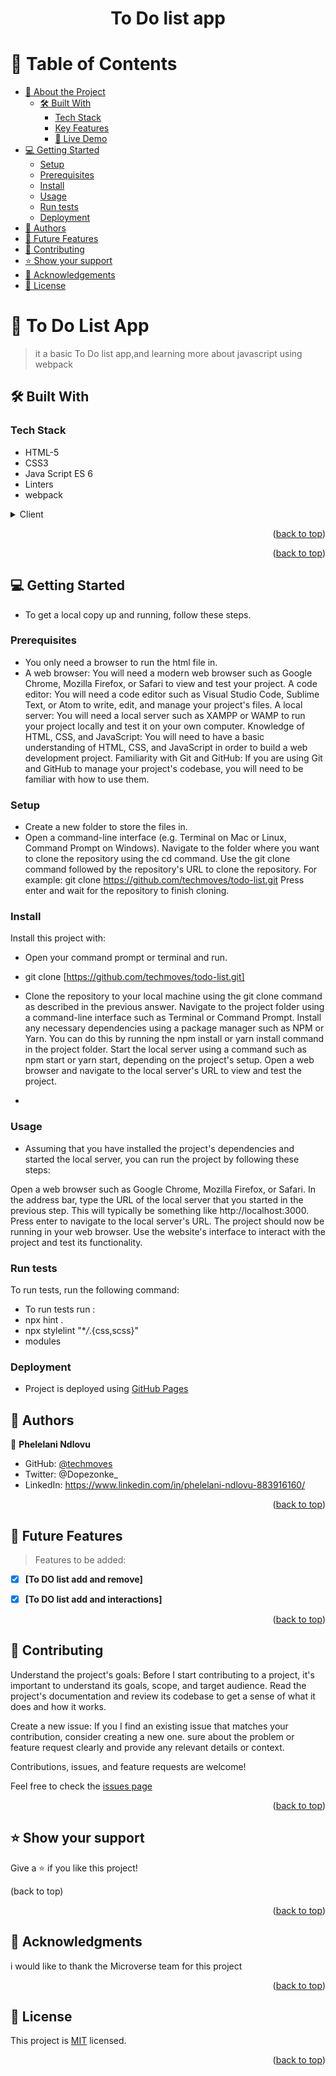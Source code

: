 
<a name="readme-top"></a>

<div align="center">

  <h1><b>To Do list app</b></h1>

</div>

<!-- TABLE OF CONTENTS -->

# 📗 Table of Contents

- [📖 About the Project](#about-project)
  - [🛠 Built With](#built-with)
    - [Tech Stack](#tech-stack)
    - [Key Features](#key-features)
    - [🚀 Live Demo](#live-demo)
- [💻 Getting Started](#getting-started)
  - [Setup](#setup)
  - [Prerequisites](#prerequisites)
  - [Install](#install)
  - [Usage](#usage)
  - [Run tests](#run-tests)
  - [Deployment](#triangular_flag_on_post-deployment)
- [👥 Authors](#authors)
- [🔭 Future Features](#future-features)
- [🤝 Contributing](#contributing)
- [⭐️ Show your support](#support)
- [🙏 Acknowledgements](#acknowledgements)
- [📝 License](#license)

<!-- PROJECT DESCRIPTION -->

# 📖 To Do List App<a name="about-project"></a>

> it a basic To Do list app,and learning more about javascript using webpack


## 🛠 Built With <a name="built-with"></a>

### Tech Stack <a name="tech-stack"></a>

- HTML-5
- CSS3
- Java Script ES 6
- Linters
- webpack

<details>
  <summary>Client</summary>
  <ul>
    <li><a href="https://github.com/microverseinc/linters-config/tree/master/html-css-js">Linters</a></li>
    <li><a href="https://www.w3schools.com/html/">HTML</a></li>
    <li><a href="https://www.w3schools.com/css/">CSS</a></li>
  </ul>
</details>


<p align="right">(<a href="#readme-top">back to top</a>)</p>



<p align="right">(<a href="#readme-top">back to top</a>)</p>

<!-- GETTING STARTED -->

## 💻 Getting Started <a name="getting-started"></a>

- To get a local copy up and running, follow these steps.

### Prerequisites

- You only need a browser to run the html file in.
-  A web browser: You will need a modern web browser such as Google Chrome, Mozilla Firefox, or Safari to view and test your project.
A code editor: You will need a code editor such as Visual Studio Code, Sublime Text, or Atom to write, edit, and manage your project's files.
A local server: You will need a local server such as XAMPP or WAMP to run your project locally and test it on your own computer.
Knowledge of HTML, CSS, and JavaScript: You will need to have a basic understanding of HTML, CSS, and JavaScript in order to build a web development project.
Familiarity with Git and GitHub: If you are using Git and GitHub to manage your project's codebase, you will need to be familiar with how to use them.

### Setup

- Create a new folder to store the files in.
- Open a command-line interface (e.g. Terminal on Mac or Linux, Command Prompt on Windows).
Navigate to the folder where you want to clone the repository using the cd command.
Use the git clone command followed by the repository's URL to clone the repository. For example: git clone https://github.com/techmoves/todo-list.git
Press enter and wait for the repository to finish cloning.

### Install

Install this project with:

- Open your command prompt or terminal and run.

- git clone  [https://github.com/techmoves/todo-list.git]

- Clone the repository to your local machine using the git clone command as described in the previous answer.
Navigate to the project folder using a command-line interface such as Terminal or Command Prompt.
Install any necessary dependencies using a package manager such as NPM or Yarn. You can do this by running the npm install or yarn install command in the project folder.
Start the local server using a command such as npm start or yarn start, depending on the project's setup.
Open a web browser and navigate to the local server's URL to view and test the project.
-

### Usage

- Assuming that you have installed the project's dependencies and started the local server, you can run the project by following these steps:

Open a web browser such as Google Chrome, Mozilla Firefox, or Safari.
In the address bar, type the URL of the local server that you started in the previous step. This will typically be something like http://localhost:3000.
Press enter to navigate to the local server's URL.
The project should now be running in your web browser. Use the website's interface to interact with the project and test its functionality.

### Run tests

To run tests, run the following command:

- To run tests run :
- npx hint .
- npx stylelint "\*_/_.{css,scss}"
- modules

### Deployment

- Project is deployed using [GitHub Pages](https://github.com/techmoves/todo-list.git)


<!-- AUTHORS -->

## 👥 Authors <a name="authors"></a>

👤 **Phelelani Ndlovu**

- GitHub: [@techmoves](https://github.com/techmoves)
- Twitter: @Dopezonke_
- LinkedIn: https://www.linkedin.com/in/phelelani-ndlovu-883916160/


<p align="right">(<a href="#readme-top">back to top</a>)</p>

<!-- FUTURE FEATURES -->

## 🔭 Future Features <a name="future-features"></a>

> Features to be added:

- [X] **[To DO list add and remove]**
- [X] **[To DO list add and interactions]**



<p align="right">(<a href="#readme-top">back to top</a>)</p>

<!-- CONTRIBUTING -->

## 🤝 Contributing <a name="contributing"></a>

Understand the project's goals: Before I start contributing to a project, it's important to understand its goals, scope, and target audience. Read the project's documentation and review its codebase to get a sense of what it does and how it works.

Create a new issue: If you I find an existing issue that matches your contribution, consider creating a new one. sure about the problem or feature request clearly and provide any relevant details or context.



Contributions, issues, and feature requests are welcome!



Feel free to check the [issues page]( https://github.com/techmoves/todo-list.git)
    
<p align="right">(<a href="">back to top</a>)</p>

<!-- SUPPORT --> 

## ⭐️ Show your support <a name="support"></a>

Give a ⭐️ if you like this project!

(back to top)


<p align="right">(<a href="#readme-top">back to top</a>)</p>

<!-- ACKNOWLEDGEMENTS -->

## 🙏 Acknowledgments <a name="acknowledgements"></a>

i would like to thank the Microverse team for this project

<p align="right">(<a href="#readme-top">back to top</a>)</p>

<!-- LICENSE -->

## 📝 License <a name="license"></a>

This project is [MIT](./mit.md) licensed.

<p align="right">(<a href="#readme-top">back to top</a>)</p>
